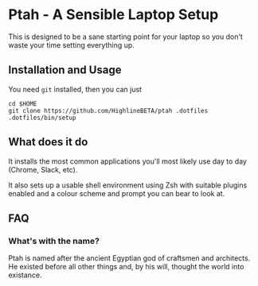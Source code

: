 # Ptah - A Sensible Laptop Setup

This is designed to be a sane starting point for your laptop so you don't waste
your time setting everything up.

## Installation and Usage

You need `git` installed, then you can just

```
cd $HOME
git clone https://github.com/HighlineBETA/ptah .dotfiles
.dotfiles/bin/setup
```

## What does it do

It installs the most common applications you'll most likely use day to day
(Chrome, Slack, etc).

It also sets up a usable shell environment using Zsh with suitable plugins enabled
and a colour scheme and prompt you can bear to look at.

## FAQ

### What's with the name?

Ptah is named after the ancient Egyptian god of craftsmen and architects. He
existed before all other things and, by his will, thought the world into
existance.

